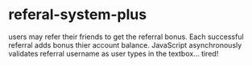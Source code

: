 # referal-system-plus
 users may refer their friends to get the referral bonus.
 Each successful referral adds bonus thier account balance.
 JavaScript asynchronously validates referral username as user types in the textbox... tired!
